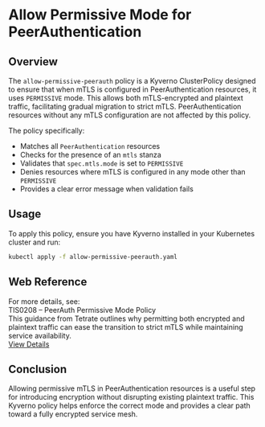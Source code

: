 # Allow Permissive Mode for PeerAuthentication

## Overview

The `allow-permissive-peerauth` policy is a Kyverno ClusterPolicy designed to ensure that when mTLS is configured in PeerAuthentication resources, it uses `PERMISSIVE` mode. This allows both mTLS-encrypted and plaintext traffic, facilitating gradual migration to strict mTLS. PeerAuthentication resources without any mTLS configuration are not affected by this policy.

The policy specifically:

-   Matches all `PeerAuthentication` resources
-   Checks for the presence of an `mtls` stanza
-   Validates that `spec.mtls.mode` is set to `PERMISSIVE`
-   Denies resources where mTLS is configured in any mode other than `PERMISSIVE`
-   Provides a clear error message when validation fails

## Usage

To apply this policy, ensure you have Kyverno installed in your Kubernetes cluster and run:

```bash
kubectl apply -f allow-permissive-peerauth.yaml
```

## Web Reference

For more details, see:  
TIS0208 – PeerAuth Permissive Mode Policy  
This guidance from Tetrate outlines why permitting both encrypted and plaintext traffic can ease the transition to strict mTLS while maintaining service availability.  
[View Details](https://docs.tetrate.io/istio-subscription/tools/tca/analysis/TIS0208)

## Conclusion

Allowing permissive mTLS in PeerAuthentication resources is a useful step for introducing encryption without disrupting existing plaintext traffic. This Kyverno policy helps enforce the correct mode and provides a clear path toward a fully encrypted service mesh.
